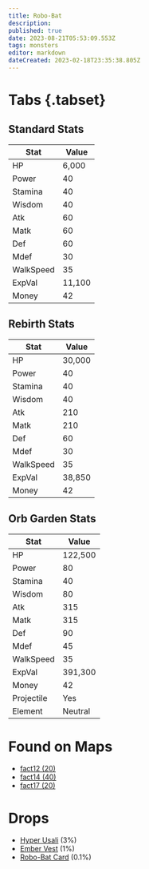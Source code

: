 ```yaml
---
title: Robo-Bat
description: 
published: true
date: 2023-08-21T05:53:09.553Z
tags: monsters
editor: markdown
dateCreated: 2023-02-18T23:35:38.805Z
---
```


# Tabs {.tabset}

## Standard Stats

|Stat|Value|
|-|-|
|HP|6,000|
|Power|40|
|Stamina|40|
|Wisdom|40|
|Atk|60|
|Matk|60|
|Def|60|
|Mdef|30|
|WalkSpeed|35|
|ExpVal|11,100|
|Money|42|
## Rebirth Stats

|Stat|Value|
|-|-|
|HP|30,000|
|Power|40|
|Stamina|40|
|Wisdom|40|
|Atk|210|
|Matk|210|
|Def|60|
|Mdef|30|
|WalkSpeed|35|
|ExpVal|38,850|
|Money|42|
## Orb Garden Stats

|Stat|Value|
|-|-|
|HP|122,500|
|Power|80|
|Stamina|40|
|Wisdom|80|
|Atk|315|
|Matk|315|
|Def|90|
|Mdef|45|
|WalkSpeed|35|
|ExpVal|391,300|
|Money|42|
|Projectile|Yes|
|Element|Neutral|

# Found on Maps
 * [fact12 (20)](/maps/fact12)
 * [fact14 (40)](/maps/fact14)
 * [fact17 (20)](/maps/fact17)

# Drops
 * [Hyper Usali](/items/hyper-usali) (3%)
 * [Ember Vest](/items/ember-vest) (1%)
 * [Robo-Bat Card](/items/robo-bat-card) (0.1%)
